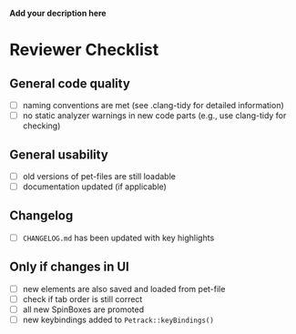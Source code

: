 **Add your decription here**

# Reviewer Checklist

## General code quality

- [ ] naming conventions are met (see .clang-tidy for detailed information)
- [ ] no static analyzer warnings in new code parts (e.g., use clang-tidy for checking)

## General usability

- [ ] old versions of pet-files are still loadable
- [ ] documentation updated (if applicable)

## Changelog

- [ ] `CHANGELOG.md` has been updated with key highlights

## Only if changes in UI

- [ ] new elements are also saved and loaded from pet-file
- [ ] check if tab order is still correct
- [ ] all new SpinBoxes are promoted
- [ ] new keybindings added to `Petrack::keyBindings()`
